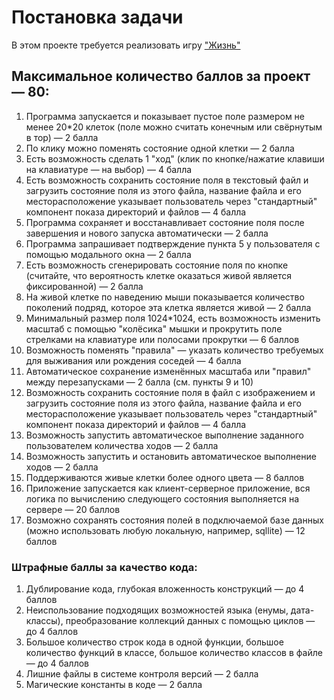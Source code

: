 # Постановка задачи

В этом проекте требуется реализовать игру ["Жизнь"](https://ru.wikipedia.org/wiki/Игра_«Жизнь»)

## Максимальное количество баллов за проект — 80:

1. Программа запускается и показывает пустое поле размером не менее 20*20 клеток (поле можно считать конечным или свёрнутым в тор) — 2 балла
2. По клику можно поменять состояние одной клетки — 2 балла
3. Есть возможность сделать 1 "ход" (клик по кнопке/нажатие клавиши на клавиатуре — на выбор) — 4 балла
4. Есть возможность сохранить состояние поля в текстовый файл и загрузить состояние поля из этого файла, название файла и его месторасположение указывает пользователь через "стандартный" компонент показа директорий и файлов — 4 балла
5. Программа сохраняет и восстанавливает состояние поля после завершения и нового запуска автоматически — 2 балла
6. Программа запрашивает подтверждение пункта 5 у пользователя с помощью модального окна — 2 балла
7. Есть возможность сгенерировать состояние поля по кнопке (считайте, что вероятность клетке оказаться живой является фиксированной) — 2 балла
8. На живой клетке по наведению мыши показывается количество поколений подряд, которое эта клетка является живой — 2 балла
9. Минимальный размер поля 1024*1024, есть возможность изменить масштаб с помощью "колёсика" мышки и прокрутить поле стрелками на клавиатуре или полосами прокрутки — 6 баллов
10. Возможность поменять "правила" — указать количество требуемых для выживания или рождения соседей — 4 балла
11. Автоматическое сохранение изменённых масштаба или "правил" между перезапусками — 2 балла (см. пункты 9 и 10)
12. Возможность сохранить состояние поля в файл с изображением и загрузить состояние поля из этого файла, название файла и его месторасположение указывает пользователь через "стандартный" компонент показа директорий и файлов — 4 балла
13. Возможность запустить автоматическое выполнение заданного пользователем количества ходов — 2 балла
14. Возможность запустить и остановить автоматическое выполнение ходов — 2 балла
15. Поддерживаются живые клетки более одного цвета — 8 баллов
16. Приложение запускается как клиент-серверное приложение, вся логика по вычислению следующего состояния выполняется на сервере — 20 баллов
17. Возможно сохранять состояния полей в подключаемой базе данных (можно использовать любую локальную, например, sqllite) — 12 баллов

 
### Штрафные баллы за качество кода:

1. Дублирование кода, глубокая вложенность конструкций — до 4 баллов
2. Неиспользование подходящих возможностей языка (енумы, дата-классы), преобразование коллекций данных с помощью циклов — до 4 баллов
3. Большое количество строк кода в одной функции, большое количество функций в классе, большое количество классов в файле — до 4 баллов
4. Лишние файлы в системе контроля версий — 2 балла
5. Магические константы в коде — 2 балла
